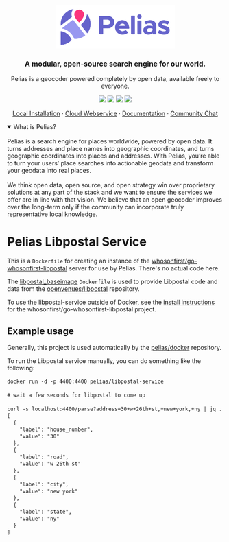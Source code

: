 <p align="center">
  <img height="100" src="https://raw.githubusercontent.com/pelias/design/master/logo/pelias_github/Github_markdown_hero.png">
</p>
<h3 align="center">A modular, open-source search engine for our world.</h3>
<p align="center">Pelias is a geocoder powered completely by open data, available freely to everyone.</p>
<p align="center">
<a href="https://github.com/pelias/libpostal-service/actions"><img src="https://github.com/pelias/libpostal-service/workflows/Continuous%20Integration/badge.svg" /></a>
<a href="https://en.wikipedia.org/wiki/MIT_License"><img src="https://img.shields.io/github/license/pelias/libpostal-service?style=flat&color=orange" /></a>
<a href="https://hub.docker.com/u/pelias"><img src="https://img.shields.io/docker/pulls/pelias/libpostal-service?style=flat&color=informational" /></a>
<a href="https://gitter.im/pelias/pelias"><img src="https://img.shields.io/gitter/room/pelias/pelias?style=flat&color=yellow" /></a>
</p>
<p align="center">
	<a href="https://github.com/pelias/docker">Local Installation</a> ·
        <a href="https://geocode.earth">Cloud Webservice</a> ·
	<a href="https://github.com/pelias/documentation">Documentation</a> ·
	<a href="https://gitter.im/pelias/pelias">Community Chat</a>
</p>
<details open>
<summary>What is Pelias?</summary>
<br />
Pelias is a search engine for places worldwide, powered by open data. It turns addresses and place names into geographic coordinates, and turns geographic coordinates into places and addresses. With Pelias, you’re able to turn your users’ place searches into actionable geodata and transform your geodata into real places.
<br /><br />
We think open data, open source, and open strategy win over proprietary solutions at any part of the stack and we want to ensure the services we offer are in line with that vision. We believe that an open geocoder improves over the long-term only if the community can incorporate truly representative local knowledge.
</details>

# Pelias Libpostal Service

This is a `Dockerfile` for creating an instance of the [whosonfirst/go-whosonfirst-libpostal](https://github.com/whosonfirst/go-whosonfirst-libpostal#wof-libpostal-server) server for use by Pelias. There's no actual code here.

The [libpostal_baseimage](https://github.com/pelias/libpostal_baseimage) `Dockerfile` is used to provide Libpostal code and data from the [openvenues/libpostal](https://github.com/openvenues/libpostal) repository.

To use the libpostal-service outside of Docker, see the [install instructions](https://github.com/whosonfirst/go-whosonfirst-libpostal#install) for the whosonfirst/go-whosonfirst-libpostal project.

## Example usage

Generally, this project is used automatically by the [pelias/docker](http://github.com/pelias/docker/) repository.

To run the Libpostal service manually, you can do something like the following:

```
docker run -d -p 4400:4400 pelias/libpostal-service

# wait a few seconds for libpostal to come up

curl -s localhost:4400/parse?address=30+w+26th+st,+new+york,+ny | jq .
[
  {
    "label": "house_number",
    "value": "30"
  },
  {
    "label": "road",
    "value": "w 26th st"
  },
  {
    "label": "city",
    "value": "new york"
  },
  {
    "label": "state",
    "value": "ny"
  }
]
```
